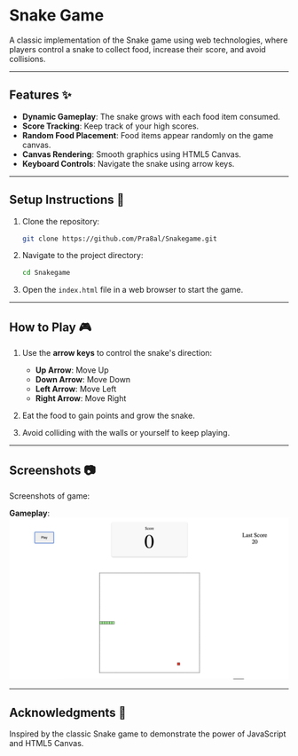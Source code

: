 # Snake Game

A classic implementation of the Snake game using web technologies, where players control a snake to collect food, increase their score, and avoid collisions.

---

## Features ✨

- **Dynamic Gameplay**: The snake grows with each food item consumed.
- **Score Tracking**: Keep track of your high scores.
- **Random Food Placement**: Food items appear randomly on the game canvas.
- **Canvas Rendering**: Smooth graphics using HTML5 Canvas.
- **Keyboard Controls**: Navigate the snake using arrow keys.

---

## Setup Instructions 📁

1. Clone the repository:
   ```bash
   git clone https://github.com/Pra8al/Snakegame.git
   ```

2. Navigate to the project directory:
   ```bash
   cd Snakegame
   ```

3. Open the `index.html` file in a web browser to start the game.

---

## How to Play 🎮

1. Use the **arrow keys** to control the snake's direction:
   - **Up Arrow**: Move Up
   - **Down Arrow**: Move Down
   - **Left Arrow**: Move Left
   - **Right Arrow**: Move Right

2. Eat the food to gain points and grow the snake.

3. Avoid colliding with the walls or yourself to keep playing.

---

## Screenshots 📷

Screenshots of game:

**Gameplay**:
   ![Gameplay](./screenshots/SnakeLadder.png)

---

## Acknowledgments 🙏

Inspired by the classic Snake game to demonstrate the power of JavaScript and HTML5 Canvas.
